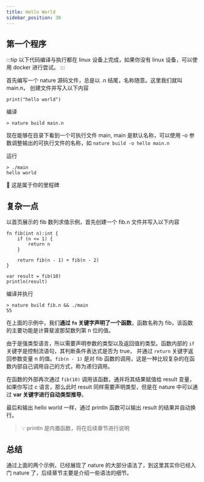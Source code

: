 ```yaml
---
title: Hello World
sidebar_position: 30
---
```


## 第一个程序

:::tip
以下代码编译与执行都在 linux 设备上完成，如果你没有 linux 设备，可以使用 docker 进行尝试。
:::

首先编写一个 nature 源码文件，总是以 .n 结尾，名称随意。这里我们就叫 main.n， 创建文件并写入以下内容

```nature title="main.n"
print("hello world")
```

编译

```shell
> nature build main.n
```

现在能够在目录下看到一个可执行文件 main, main 是默认名称，可以使用 -o 参数调整输出的可执行文件的名称，如 `nature build -o hello main.n`

运行

```shell
> ./main
hello world
```

🎉 这是属于你的里程碑

## 复杂一点

以首页展示的 fib 数列求值示例，首先创建一个 fib.n 文件并写入以下内容

```nature title='fib.n'
fn fib(int n):int {
    if (n <= 1) {
        return n
    }

    return fib(n - 1) + fib(n - 2)
}

var result = fib(10)
println(result)
```

编译并执行

```shell
> nature build fib.n && ./main
55
```

在上面的示例中，我们**通过 `fn` 关键字声明了一个函数**，函数名称为 fib，该函数的主要功能是计算斐波那契数列第 n 位的值。

由于是强类型语言，所以需要声明参数的类型以及返回值的类型。函数内部的 `if` 关键字是控制流语句，其判断条件表达式是否为 true， 并通过 `return` 关键字返回参数变量 n 的值。`fib(n - 1)` 是对 fib 函数的调用，这是一种比较复杂的在函数内部自己调用自己的方式，称为递归调用。

在函数的外部再次通过 `fib(10)` 调用该函数，通并将其结果赋值给 result 变量，如果你写过 c 语言，那么此时 result 同样需要声明类型，但是在 nature 中可以通过 **var 关键字进行自动类型推导**。

最后和输出 hello world 一样，通过 println 函数可以输出 result 的结果并自动换行。

> 💡 println 是内置函数，将在后续章节进行说明

## 总结

通过上面的两个示例，已经展现了 nature 的大部分语法了，到这里其实你已经入门 nature 了，后续章节主要是介绍一些语法的细节。
